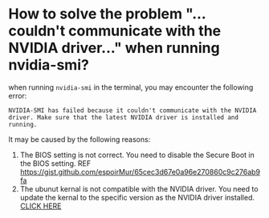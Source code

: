 # How to solve the problem "... couldn't communicate with the NVIDIA driver..." when running nvidia-smi?

when running `nvidia-smi` in the terminal, you may encounter the following error:
```
NVIDIA-SMI has failed because it couldn't communicate with the NVIDIA driver. Make sure that the latest NVIDIA driver is installed and running. 
```
It may be caused by the following reasons:
1. The BIOS setting is not correct. You need to disable the Secure Boot in the BIOS setting.
REF https://gist.github.com/espoirMur/65cec3d67e0a96e270860c9c276ab9fa
2. The ubunut kernal is not compatible with the NVIDIA driver. You need to update the kernal to the specific version as the NVIDIA driver installed. [CLICK HERE](ubuntu-kernel-switching.md)

